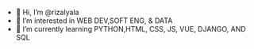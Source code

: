 - 👋 Hi, I’m @rizalyala
- 👀 I’m interested in WEB DEV,SOFT ENG, & DATA
- 🌱 I’m currently learning PYTHON,HTML, CSS, JS, VUE, DJANGO, AND SQL

<!---
rizalyala/rizalyala is a ✨ special ✨ repository because its `README.md` (this file) appears on your GitHub profile.
You can click the Preview link to take a look at your changes.
--->

